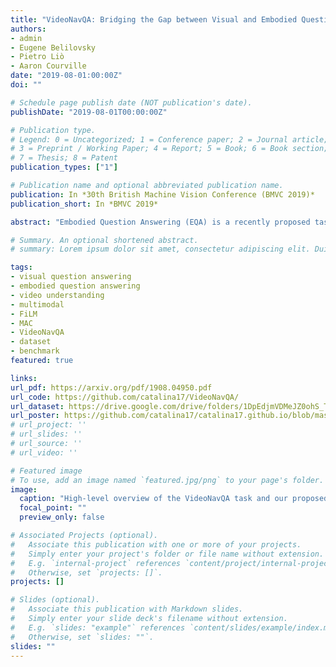 ```yaml
---
title: "VideoNavQA: Bridging the Gap between Visual and Embodied Question Answering"
authors:
- admin
- Eugene Belilovsky
- Pietro Liò
- Aaron Courville
date: "2019-08-01:00:00Z"
doi: ""

# Schedule page publish date (NOT publication's date).
publishDate: "2019-08-01T00:00:00Z"

# Publication type.
# Legend: 0 = Uncategorized; 1 = Conference paper; 2 = Journal article;
# 3 = Preprint / Working Paper; 4 = Report; 5 = Book; 6 = Book section;
# 7 = Thesis; 8 = Patent
publication_types: ["1"]

# Publication name and optional abbreviated publication name.
publication: In *30th British Machine Vision Conference (BMVC 2019)*
publication_short: In *BMVC 2019*

abstract: "Embodied Question Answering (EQA) is a recently proposed task, where an agent is placed in a rich 3D environment and must act based solely on its egocentric input to answer a given question. The desired outcome is that the agent learns to combine capabilities such as scene understanding, navigation and language understanding in order to perform complex reasoning in the visual world. However, initial advancements combining standard vision and language methods with imitation and reinforcement learning algorithms have shown EQA might be too complex and challenging for these techniques. In order to investigate the feasibility of EQA-type tasks, we build the VideoNavQA dataset that contains pairs of questions and videos generated in the House3D environment. The goal of this dataset is to assess question-answering performance from nearly-ideal navigation paths, while considering a much more complete variety of questions than current instantiations of the EQA task. We investigate several models, adapted from popular VQA methods, on this new benchmark. This establishes an initial understanding of how well VQA-style methods can perform within this novel EQA paradigm."

# Summary. An optional shortened abstract.
# summary: Lorem ipsum dolor sit amet, consectetur adipiscing elit. Duis posuere tellus ac convallis placerat. Proin tincidunt magna sed ex sollicitudin condimentum.

tags:
- visual question answering
- embodied question answering
- video understanding
- multimodal
- FiLM
- MAC
- VideoNavQA
- dataset
- benchmark
featured: true

links:
url_pdf: https://arxiv.org/pdf/1908.04950.pdf
url_code: https://github.com/catalina17/VideoNavQA/
url_dataset: https://drive.google.com/drive/folders/1DpEdjmVDMeJZ0ohS_TTp0HAjEbX0fU_m?usp=sharing
url_poster: https://github.com/catalina17/catalina17.github.io/blob/master/files/VNQA_A0.pdf
# url_project: ''
# url_slides: ''
# url_source: ''
# url_video: ''

# Featured image
# To use, add an image named `featured.jpg/png` to your page's folder.
image:
  caption: "High-level overview of the VideoNavQA task and our proposed approach."
  focal_point: ""
  preview_only: false

# Associated Projects (optional).
#   Associate this publication with one or more of your projects.
#   Simply enter your project's folder or file name without extension.
#   E.g. `internal-project` references `content/project/internal-project/index.md`.
#   Otherwise, set `projects: []`.
projects: []

# Slides (optional).
#   Associate this publication with Markdown slides.
#   Simply enter your slide deck's filename without extension.
#   E.g. `slides: "example"` references `content/slides/example/index.md`.
#   Otherwise, set `slides: ""`.
slides: ""
---
```

